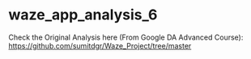 # waze_app_analysis_6
Check the Original Analysis here (From Google DA Advanced Course): https://github.com/sumitdgr/Waze_Project/tree/master
